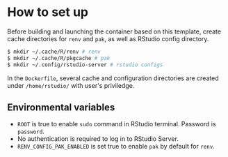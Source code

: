 # How to set up

Before building and launching the container based on this template, create cache directories for `renv` and `pak`, as well as RStudio config directory.

```sh
$ mkdir ~/.cache/R/renv # renv
$ mkdir ~/.cache/R/pkgcache # pak
$ mkdir ~/.config/rstudio-server # rstudio configs
```

In the `Dockerfile`, several cache and configuration directories are created under `/home/rstudio/` with user's priviledge.

## Environmental variables

- `ROOT` is true to enable `sudo` command in RStudio terminal. Password is `password`.
- No authentication is required to log in to RStudio Server.
- `RENV_CONFIG_PAK_ENABLED` is set true to enable `pak` by default for `renv`.

